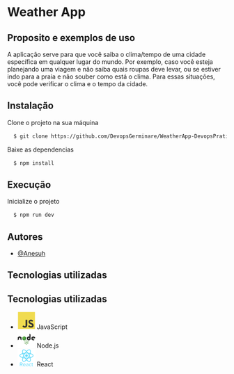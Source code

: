 
# Weather App


## Proposito e exemplos de uso
A aplicação serve para que você saiba o clima/tempo de uma cidade específica em qualquer lugar do mundo. Por exemplo, caso você esteja planejando uma viagem e não saiba quais roupas deve levar, ou se estiver indo para a praia e não souber como está o clima. Para essas situações, você pode verificar o clima e o tempo da cidade.


## Instalação

Clone o projeto na sua máquina

```bash
  $ git clone https://github.com/DevopsGerminare/WeatherApp-DevopsPratica.git
```
Baixe as dependencias

```bash
  $ npm install
```

## Execução
Inicialize o projeto

```bash
  $ npm run dev
```

## Autores
- [@Anesuh](https://www.github.com/Anesuh)


## Tecnologias utilizadas

## Tecnologias utilizadas

<ul align="left">
    <li><a href="https://developer.mozilla.org/en-US/docs/Web/JavaScript" target="_blank" rel="noreferrer"><img src="https://raw.githubusercontent.com/devicons/devicon/master/icons/javascript/javascript-original.svg" alt="javascript" width="40" height="40"/></a> JavaScript</li>
    <li><a href="https://nodejs.org" target="_blank" rel="noreferrer"><img src="https://raw.githubusercontent.com/devicons/devicon/master/icons/nodejs/nodejs-original-wordmark.svg" alt="nodejs" width="40" height="40"/></a> Node.js</li>
    <li><a href="https://reactjs.org/" target="_blank" rel="noreferrer"><img src="https://raw.githubusercontent.com/devicons/devicon/master/icons/react/react-original-wordmark.svg" alt="react" width="40" height="40"/></a> React</li>
</ul>


